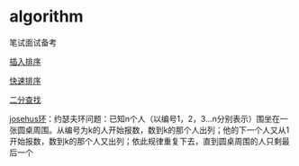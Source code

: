 # algorithm
笔试面试备考

[插入排序](https://github.com/joyride-bin/algorithon/blob/master/insert_sort.py)

[快速排序](https://github.com/joyride-bin/algorithon/blob/master/quickly_sort.py)

[二分查找](https://github.com/joyride-bin/algorithon/blob/master/binary_search.py)

[josehus环](https://github.com/joyride-bin/algorithon/blob/master/josehus.py)：约瑟夫环问题：已知n个人（以编号1，2，3...n分别表示）围坐在一张圆桌周围。从编号为k的人开始报数，数到k的那个人出列；他的下一个人又从1开始报数，数到k的那个人又出列；依此规律重复下去，直到圆桌周围的人只剩最后一个


